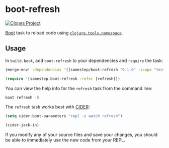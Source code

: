 # boot-refresh

[![Clojars Project][clojars badge]][clojars]

[Boot] task to reload code using [`clojure.tools.namespace`][tools.namespace].

## Usage

In `build.boot`, add `boot-refresh` to your dependencies and `require` the task:

```clojure
(merge-env! :dependencies '[[samestep/boot-refresh "0.1.0" :scope "test"]])

(require '[samestep.boot-refresh :refer [refresh]])
```

You can view the help info for the `refresh` task from the command line:

```sh
boot refresh -h
```

The `refresh` task works best with [CIDER]:

```lisp
(setq cider-boot-parameters "repl -s watch refresh")

(cider-jack-in)
```

If you modify any of your source files and save your changes, you should be able
to immediately use the new code from your REPL.

[boot]: http://boot-clj.com/
[cider]: https://github.com/clojure-emacs/cider
[clojars]: https://clojars.org/samestep/boot-refresh
[clojars badge]: https://clojars.org/samestep/boot-refresh/latest-version.svg
[tools.namespace]: https://github.com/clojure/tools.namespace
